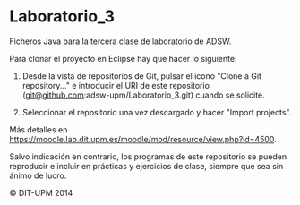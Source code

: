 Laboratorio_3
=============

Ficheros Java para la tercera clase de laboratorio de ADSW. 

Para clonar el proyecto en Eclipse hay que hacer lo siguiente:

1) Desde la vista de repositorios de Git, pulsar el icono "Clone a Git repository..."
   e introducir el URI de este repositorio (git@github.com:adsw-upm/Laboratorio_3.git)
   cuando se solicite.
   
2) Seleccionar el repositorio una vez descargado y hacer "Import projects".

Más detalles en https://moodle.lab.dit.upm.es/moodle/mod/resource/view.php?id=4500.

Salvo indicación en contrario, los programas de este repositorio se pueden reproducir 
e incluir en prácticas y ejercicios de clase, siempre que sea sin ánimo de lucro.

© DIT-UPM 2014

